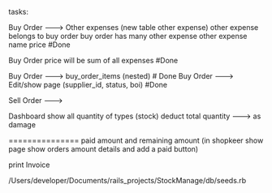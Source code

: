 tasks:

Buy Order ---> Other expenses (new table other expense)
other expense belongs to buy order
buy order has many other expense
other expense
name
price #Done

Buy Order price will be sum of all expenses #Done

Buy Order ---> buy_order_items (nested) # Done
Buy Order ---> Edit/show page (supplier_id, status, boi) #Done

Sell Order --->

Dashboard show all quantity of types (stock)
deduct total quantity ---> as damage

===============
paid amount and remaining amount (in shopkeer show page show orders amount details and add a paid button)



print Invoice

/Users/developer/Documents/rails_projects/StockManage/db/seeds.rb

